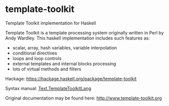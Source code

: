 # template-toolkit
Template Toolkit implementation for Haskell

Template Toolkit is a template processing system originally written in Perl by Andy Wardley.
This haskell implementation includes such features as:
* scalar, array, hash variables, variable interpolation
* conditional directives
* loops and loop controls
* external templates and internal blocks processing
* lots of virtual methods and filters

Hackage: https://hackage.haskell.org/package/template-toolkit

Syntax manual: [Text.TemplateToolkitLang](https://hackage.haskell.org/package/template-toolkit/docs/Text-TemplateToolkitLang.html)

Original documentation may be found here: http://www.template-toolkit.org
